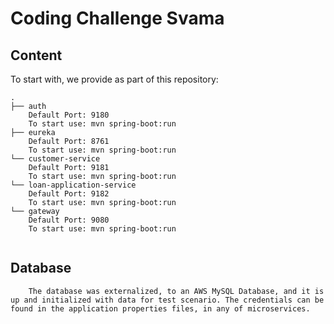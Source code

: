 # Coding Challenge Svama

## Content

To start with, we provide as part of this repository:


```
.
├── auth
    Default Port: 9180
    To start use: mvn spring-boot:run
├── eureka
    Default Port: 8761
    To start use: mvn spring-boot:run
└── customer-service
    Default Port: 9181
    To start use: mvn spring-boot:run
└── loan-application-service
    Default Port: 9182
    To start use: mvn spring-boot:run
└── gateway
    Default Port: 9080
    To start use: mvn spring-boot:run


```

## Database

```
	The database was externalized, to an AWS MySQL Database, and it is up and initialized with data for test scenario. The credentials can be found in the application properties files, in any of microservices.
```